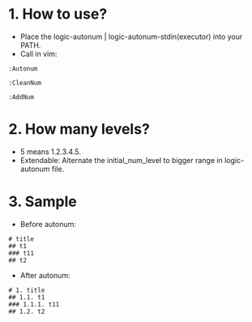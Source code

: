# 1. How to use?
- Place the logic-autonum | logic-autonum-stdin(executor) into your PATH.
- Call in vim:
```
:Autonum
```
```
:CleanNum
```
```
:AddNum
```

# 2. How many levels?
- 5 means 1.2.3.4.5.
- Extendable: Alternate the initial_num_level to bigger range in logic-autonum file.

# 3. Sample
- Before autonum:
```
# title
## t1
### t11
## t2
```
- After autonum:
```
# 1. title
## 1.1. t1
### 1.1.1. t11
## 1.2. t2
```

